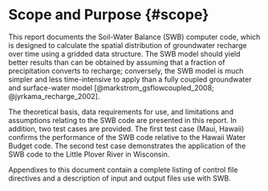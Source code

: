 # Scope and Purpose {#scope}

This report documents the Soil-Water Balance (SWB) computer code, which is designed to calculate the spatial distribution of groundwater recharge over time using a gridded data structure. The SWB model should yield better results than can be obtained by assuming that a fraction of precipitation converts to recharge; conversely, the SWB model is much simpler and less time-intensive to apply than a fully coupled groundwater and surface-water model [@markstrom_gsflowcoupled_2008; @jyrkama_recharge_2002].

The theoretical basis, data requirements for use, and limitations and assumptions relating to the SWB code are presented in this report. In addition, two test cases are provided. The first test case (Maui, Hawaii) confirms the performance of the SWB code relative to the Hawaii Water Budget code. The second test case demonstrates the application of the SWB code to the Little Plover River in Wisconsin.

Appendixes to this document contain a complete listing of control file directives and a description of input and output files use with SWB.

